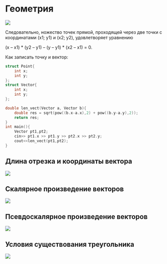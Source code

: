# Геометрия

![](https://mypresentation.ru/documents_6/fb868cd25bc1dce2f8dbefb4533fac8f/img9.jpg)

Следовательно, ножество точек прямой, проходящей через две точки с координатами (x1; y1) и (x2; y2), удовлетворяет уравнению

(x – x1) * (y2 – y1) – (y – y1) * (x2 – x1) = 0.

Как записать точку и вектор:

```cpp
struct Point{
    int x;
    int y;
};
struct Vector{
    int x;
    int y;
};

double len_vect(Vector a, Vector b){
    double res = sqrt(pow((b.x-a.x),2) + pow((b.y-a.y),2));
    return res;
}
int main(){
    Vector pt1,pt2;
    cin>> pt1.x >> pt1.y >> pt2.x >> pt2.y;
    cout<<len_vect(pt1,pt2);
}
```
## Длина отрезка и координаты вектора
![](https://fsd.multiurok.ru/html/2017/03/01/s_58b6cf6391947/img2.jpg)

## Скалярное произведение векторов
![](https://prezentacii.org/upload/cloud/19/09/162649/images/screen10.jpg)

## Псевдоскалярное произведение векторов
![](https://cf.ppt-online.org/files/slide/m/mxrE967SfRy2nXkFgb4qBG0lwzQUAcoeM1ZtDL/slide-2.jpg)

## Условия существования треугольника
![](https://cf2.ppt-online.org/files2/slide/r/RMhxcTUL74sfAupFmiyB5YOkeD2XjqNPbwa3nH/slide-2.jpg)

